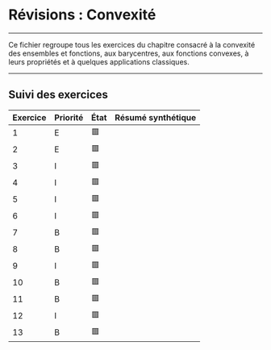 # Révisions : Convexité

---

Ce fichier regroupe tous les exercices du chapitre consacré à la convexité des ensembles et fonctions, aux barycentres, aux fonctions convexes, à leurs propriétés et à quelques applications classiques.

---

## Suivi des exercices

| Exercice                   | Priorité | État | Résumé synthétique |
|----------------------------|----------|------|---------------------|
| 1                          | E        | 🟥   |                     |
| 2                          | E        | 🟥   |                     |
| 3                          | I        | 🟥   |                     |
| 4                          | I        | 🟥   |                     |
| 5                          | I        | 🟥   |                     |
| 6                          | I        | 🟥   |                     |
| 7                          | B        | 🟥   |                     |
| 8                          | B        | 🟥   |                     |
| 9                          | I        | 🟥   |                     |
| 10                         | B        | 🟥   |                     |
| 11                         | B        | 🟥   |                     |
| 12                         | I        | 🟥   |                     |
| 13                         | B        | 🟥   |                     |
